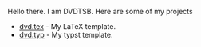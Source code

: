 Hello there. I am DVDTSB. Here are some of my projects

- [dvd.tex](https://DVDTSB/dvd.tex) - My LaTeX template.
- [dvd.typ](https://DVDTSB/dvd.typ) - My typst template.
